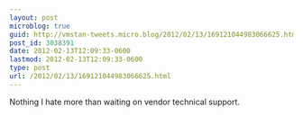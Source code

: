 ```yaml
---
layout: post
microblog: true
guid: http://vmstan-tweets.micro.blog/2012/02/13/169121044983066625.html
post_id: 3038391
date: 2012-02-13T12:09:33-0600
lastmod: 2012-02-13T12:09:33-0600
type: post
url: /2012/02/13/169121044983066625.html
---
```

Nothing I hate more than waiting on vendor technical support.

